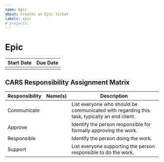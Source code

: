 ```yaml
---
name: Epic
about: Creates an Epic ticket
labels: epic
# projects:
---
```

# Epic

<!-- An agile Epic is a large body of work that can be broken down into specific sub-tasks (called Job Stories). -->

| Start Date | Due Date |
|------------|----------|
|            |          |

<!-- If there is a deadline for this Epic, please add it here, otherwise leave it blank. -->

## CARS Responsibility Assignment Matrix

| Responsibility | Name(s) | Description                                                                                 |
|----------------|---------|---------------------------------------------------------------------------------------------|
| Communicate    |         | List everyone who should be communicated with regarding this task, typically an end client. |
| Approve        |         | Identify the person responsible for formally approving the work.                            |
| Responsible    |         | Identify the person doing the work.                                                         |
| Support        |         | List everyone supporting the person responsible to do the work.                             |

<!-- We are using CARS for our Responsibility Assignment Matrix. See <https://wellingtone.co.uk/raci-matrix-or-cars/> for more details -->

<!--
NOTE: An Epic consists of a number of job stories that are managed in GitHub as sub-issues.

Sub-issues are now managed outside of the body of this Epic. See <https://docs.github.com/en/issues/tracking-your-work-with-issues/using-issues/adding-sub-issues> for more details.
-->
